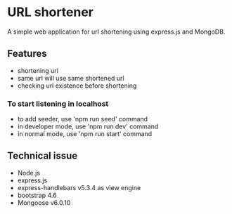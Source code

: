 # URL shortener
A simple web application for url shortening using express.js and MongoDB.

## Features
- shortening url
- same url will use same shortened url
- checking url existence before shortening

### To start listening in localhost
- to add seeder, use 'npm run seed' command
- in developer mode, use 'npm run dev' command
- in normal mode, use 'npm run start' command

## Technical issue
- Node.js
- express.js
- express-handlebars v5.3.4 as view engine
- bootstrap 4.6
- Mongoose v6.0.10
